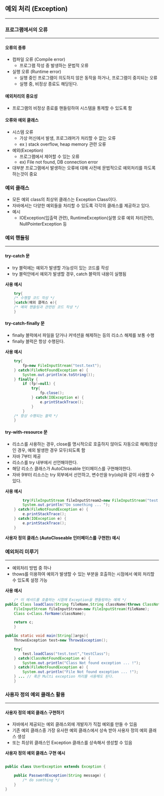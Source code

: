 ## 예외 처리 (Exception)

---

### 프로그램에서의 오류

---

#### 오류의 종류

- 컴파일 오류 (Compile error)
    - 프로그램 작성 중 발생하는 문법적 오류
- 실행 오류 (Runtime error)
    - 실행 중인 프로그램이 의도하지 않은 동작을 하거나, 프로그램이 중지되는 오류
    - 실행 중, 비정상 종료도 해당된다.

#### 예외처리의 중요성

- 프로그램의 비정상 종료를 핸들링하여 시스템을 통제할 수 있도록 함

#### 오류와 예외 클래스

- 시스템 오류
    - 가상 머신에서 발생, 프로그래머가 처리할 수 없는 오류
    - ex ) stack overflow, heap memory 관련 오류
- 예외(Exception)
    - 프로그램에서 제어할 수 있는 오류
    - ex) File not found, DB connection error
- 대부분 프로그램에서 발생하는 오류에 대해 사전에 문법적으로 예외처리를 하도록 하는것이 중요

### 예외 클래스

- 모든 예외 class의 최상위 클래스는 Exception Class이다.
- 자바에서는 다양한 예외들을 처리할 수 있도록 각각의 클래스를 제공하고 있다.
- 예시
    - IOException(입출력 관련), RuntimeException(실행 오류 예외 처리관련), NullPointerException 등

### 예외 핸들링

---

#### try-catch 문

- try 블럭에는 예외가 발생할 가능성이 있는 코드를 작성
- try 블럭안에서 예외가 발생할 경우, catch 블럭의 내용이 실행됨

**사용 예시**

```java
    try{
	/* 수행할 코드 작성 */
	}catch(예외 클래스 e){
	/* 예외 핸들링과 관련된 코드 작성 */
	}
```

#### try-catch-finally 문

- finally 블럭에서 파일을 닫거나 커넥션을 해제하는 등의 리소스 해제를 보통 수행
- finally 블럭은 항상 수행된다.

**사용 예시**

```java
    try{
	    fp=new FileInputStream("test.text");
	} catch(FileNotFoundException e) {
	    System.out.println(e.toString());
	} finally {
	    if (fp!=null) {
	        try{
	            fp.close();
	        } catch(IOException e) {
	            e.printStackTrace();
	        }
	    }
	/* 항상 수행되는 블럭 */
	}
```

#### try-with-resource 문

- 리소스를 사용하는 경우, close를 명시적으로 호출하지 않아도 자동으로 해제(정상인 경우, 예외 발생한 경우 모두)되도록 함
- 자바 7부터 제공
- 리소스를 try 내부에서 선언해야한다.
- 해당 리소스 클래스가 AutoCloseable 인터페이스를 구현해야한다.
- 자바 9부터 리소스는 try 외부에서 선언하고, 변수만을 try(obj)와 같이 사용할 수 있다.

**사용 예시**

```java
        try(FileInputStream fileInputStream2=new FileInputStream("test.txt")) {
	    System.out.println("Do something ... ");
	} catch(FileNotFoundException e) {
	    e.printStackTrace();
	} catch(IOException e) {
	    e.printStackTrace();
	}
```

**사용자 정의 클래스 (AutoCloseable 인터페이스를 구현한) 예시**

### 예외처리 미루기

---

- 예외처리 방법 중 하나
- thows를 이용하여 예외가 발생할 수 있는 부분을 호출하는 시점에서 예외 처리할 수 있도록 설정 가능

**사용 예시**

```java
    /* 이 메서드를 호출하는 시점에 Exception을 핸들링하는 예제 */
public Class loadClass(String fileName,String className)throws ClassNotFoundException,FileNotFoundException{
	FileInputStream fileInputStream=new FileInputStream(fileName);
	Class c=Class.forName(className);

	return c;
	}

public static void main(String[]args){
	ThrowsException test=new ThrowsException();

	try{
	    test.loadClass("test.text","testClass");
	} catch(ClassNotFoundException e) {
	    System.out.println("Class Not found exception ... !");
	} catch(FileNotFoundException e) {
	    System.out.println("File Not found exception ... !");
	} ... // 혹은 Multi exception 처리를 사용해도 된다.
	}
```

### 사용자 정의 예외 클래스 활용

---

#### 사용자 정의 예외 클래스 구현하기

- 자바에서 제공되는 예외 클래스외에 개발자가 직접 예외를 만들 수 있음
- 기존 예외 클래스중 가장 유사한 예외 클래스에서 상속 받아 사용자 정의 예외 클래스 생성
- 또는 최상위 클래스인 Exception 클래스를 상속해서 생성할 수 있음

**사용자 정의 예외 클래스 구현 예시**

```java

public class UserException extends Exception {

	public PasswordException(String message) {
		/* do somthing */
	}
}
```

